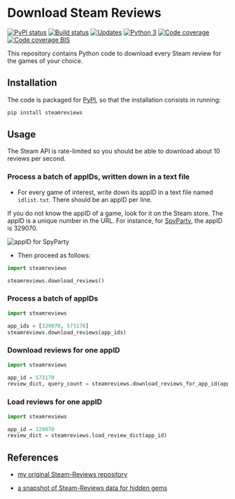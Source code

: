 # Download Steam Reviews

[![PyPI status][PyPI image]][PyPI] [![Build status][Build image]][Build] [![Updates][Dependency image]][PyUp] [![Python 3][Python3 image]][PyUp] [![Code coverage][Coveralls image]][Coveralls] [![Code coverage BIS][Codecov image]][Codecov]

  [PyPI]: https://pypi.python.org/pypi/download-steam-reviews
  [PyPI image]: https://badge.fury.io/py/download-steam-reviews.svg

  [Build]: https://travis-ci.org/woctezuma/download-steam-reviews
  [Build image]: https://travis-ci.org/woctezuma/download-steam-reviews.svg?branch=master

  [PyUp]: https://pyup.io/repos/github/woctezuma/download-steam-reviews/
  [Dependency image]: https://pyup.io/repos/github/woctezuma/download-steam-reviews/shield.svg
  [Python3 image]: https://pyup.io/repos/github/woctezuma/download-steam-reviews/python-3-shield.svg

  [Coveralls]: https://coveralls.io/github/woctezuma/download-steam-reviews?branch=master
  [Coveralls image]: https://coveralls.io/repos/github/woctezuma/download-steam-reviews/badge.svg?branch=master

  [Codecov]: https://codecov.io/gh/woctezuma/download-steam-reviews
  [Codecov image]: https://codecov.io/gh/woctezuma/download-steam-reviews/branch/master/graph/badge.svg

This repository contains Python code to download every Steam review for the games of your choice.

## Installation

The code is packaged for [PyPI](https://pypi.org/project/steamreviews/), so that the installation consists in running:

```bash
pip install steamreviews
```

## Usage

The Steam API is rate-limited so you should be able to download about 10 reviews per second.

### Process a batch of appIDs, written down in a text file

- For every game of interest, write down its appID in a text file named `idlist.txt`. There should be an appID per line.

If you do not know the appID of a game, look for it on the Steam store. The appID is a unique number in the URL.
For instance, for [SpyParty](https://store.steampowered.com/app/329070/SpyParty/), the appID is 329070.

![appID for SpyParty](https://i.imgur.com/LNlyUFW.png)

- Then proceed as follows: 

```python
import steamreviews

steamreviews.download_reviews()
```

### Process a batch of appIDs

```python
import steamreviews

app_ids = [329070, 573170]
steamreviews.download_reviews(app_ids)
```

### Download reviews for one appID

```python
import steamreviews

app_id = 573170
review_dict, query_count = steamreviews.download_reviews_for_app_id(app_id)
```

### Load reviews for one appID

```python
import steamreviews

app_id = 329070
review_dict = steamreviews.load_review_dict(app_id)
```

## References

- [my original Steam-Reviews repository](https://github.com/woctezuma/steam-reviews)

- [a snapshot of Steam-Reviews data for hidden gems](https://github.com/woctezuma/steam-reviews-data)
